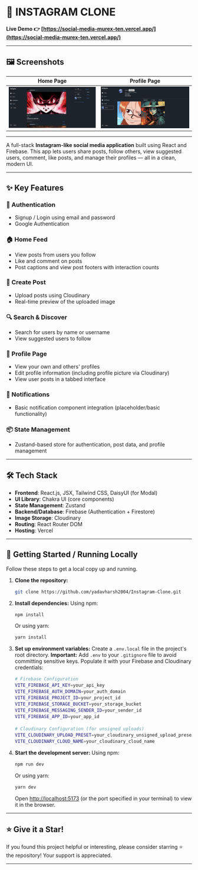 # 📸 INSTAGRAM CLONE

**Live Demo 👉 [https://social-media-murex-ten.vercel.app/](https://social-media-murex-ten.vercel.app/)**

---
## 🖼️ Screenshots

| Home Page                                    | Profile Page                                    |
| -------------------------------------------- | ---------------------------------------------------- |
| ![Home Page Screenshot](public/SS1.png) | ![Companion Session Screenshot](./public/SS2.png) |

---

A full-stack **Instagram-like social media application** built using React and Firebase. This app lets users share posts, follow others, view suggested users, comment, like posts, and manage their profiles — all in a clean, modern UI.

---

## ✨ Key Features

### 👤 Authentication
- Signup / Login using email and password
- Google Authentication

### 🏠 Home Feed
- View posts from users you follow
- Like and comment on posts
- Post captions and view post footers with interaction counts

### 📸 Create Post
- Upload posts using Cloudinary
- Real-time preview of the uploaded image

### 🔍 Search & Discover
- Search for users by name or username
- View suggested users to follow

### 🧑 Profile Page
- View your own and others' profiles
- Edit profile information (including profile picture via Cloudinary)
- View user posts in a tabbed interface

### 🔔 Notifications
- Basic notification component integration (placeholder/basic functionality)

### 📦 State Management
- Zustand-based store for authentication, post data, and profile management

---

## 🛠️ Tech Stack

- **Frontend**: React.js, JSX, Tailwind CSS, DaisyUI (for Modal)
- **UI Library**: Chakra UI (core components)
- **State Management**: Zustand
- **Backend/Database**: Firebase (Authentication + Firestore)
- **Image Storage**: Cloudinary
- **Routing**: React Router DOM
- **Hosting**: Vercel

---

## 🚀 Getting Started / Running Locally

Follow these steps to get a local copy up and running.

1.  **Clone the repository:**
    ```bash
    git clone https://github.com/yadavharsh2004/Instagram-Clone.git
    ```

2.  **Install dependencies:**
    Using npm:
    ```bash
    npm install
    ```
    Or using yarn:
    ```bash
    yarn install
    ```

3.  **Set up environment variables:**
    Create a `.env.local` file in the project's root directory. **Important:** Add `.env` to your `.gitignore` file to avoid committing sensitive keys. Populate it with your Firebase and Cloudinary credentials:
    ```bash
    # Firebase Configuration
    VITE_FIREBASE_API_KEY=your_api_key
    VITE_FIREBASE_AUTH_DOMAIN=your_auth_domain
    VITE_FIREBASE_PROJECT_ID=your_project_id
    VITE_FIREBASE_STORAGE_BUCKET=your_storage_bucket
    VITE_FIREBASE_MESSAGING_SENDER_ID=your_sender_id
    VITE_FIREBASE_APP_ID=your_app_id

    # Cloudinary Configuration (for unsigned uploads)
    VITE_CLOUDINARY_UPLOAD_PRESET=your_cloudinary_unsigned_upload_preset_name
    VITE_CLOUDINARY_CLOUD_NAME=your_cloudinary_cloud_name
    ```

4.  **Start the development server:**
    Using npm:
    ```bash
    npm run dev
    ```
    Or using yarn:
    ```bash
    yarn dev
    ```
    Open [http://localhost:5173](http://localhost:5173) (or the port specified in your terminal) to view it in the browser.

---

## ⭐ Give it a Star!

If you found this project helpful or interesting, please consider starring ⭐ the repository! Your support is appreciated.

---
